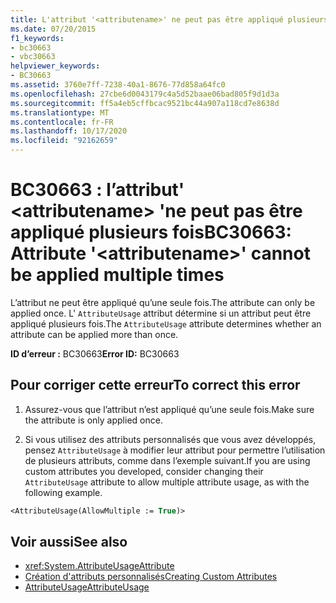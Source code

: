 ```yaml
---
title: L'attribut '<attributename>' ne peut pas être appliqué plusieurs fois
ms.date: 07/20/2015
f1_keywords:
- bc30663
- vbc30663
helpviewer_keywords:
- BC30663
ms.assetid: 3760e7ff-7238-40a1-8676-77d858a64fc0
ms.openlocfilehash: 27cbe6d0043179c4a5d52baae06bad805f9d1d3a
ms.sourcegitcommit: ff5a4eb5cffbcac9521bc44a907a118cd7e8638d
ms.translationtype: MT
ms.contentlocale: fr-FR
ms.lasthandoff: 10/17/2020
ms.locfileid: "92162659"
---
```

# <a name="bc30663-attribute-attributename-cannot-be-applied-multiple-times"></a><span data-ttu-id="4fdc1-102">BC30663 : l’attribut' \<attributename> 'ne peut pas être appliqué plusieurs fois</span><span class="sxs-lookup"><span data-stu-id="4fdc1-102">BC30663: Attribute '\<attributename>' cannot be applied multiple times</span></span>

<span data-ttu-id="4fdc1-103">L’attribut ne peut être appliqué qu’une seule fois.</span><span class="sxs-lookup"><span data-stu-id="4fdc1-103">The attribute can only be applied once.</span></span> <span data-ttu-id="4fdc1-104">L' `AttributeUsage` attribut détermine si un attribut peut être appliqué plusieurs fois.</span><span class="sxs-lookup"><span data-stu-id="4fdc1-104">The `AttributeUsage` attribute determines whether an attribute can be applied more than once.</span></span>

 <span data-ttu-id="4fdc1-105">**ID d’erreur :** BC30663</span><span class="sxs-lookup"><span data-stu-id="4fdc1-105">**Error ID:** BC30663</span></span>

## <a name="to-correct-this-error"></a><span data-ttu-id="4fdc1-106">Pour corriger cette erreur</span><span class="sxs-lookup"><span data-stu-id="4fdc1-106">To correct this error</span></span>

1. <span data-ttu-id="4fdc1-107">Assurez-vous que l’attribut n’est appliqué qu’une seule fois.</span><span class="sxs-lookup"><span data-stu-id="4fdc1-107">Make sure the attribute is only applied once.</span></span>

2. <span data-ttu-id="4fdc1-108">Si vous utilisez des attributs personnalisés que vous avez développés, pensez `AttributeUsage` à modifier leur attribut pour permettre l’utilisation de plusieurs attributs, comme dans l’exemple suivant.</span><span class="sxs-lookup"><span data-stu-id="4fdc1-108">If you are using custom attributes you developed, consider changing their `AttributeUsage` attribute to allow multiple attribute usage, as with the following example.</span></span>

```vb
<AttributeUsage(AllowMultiple := True)>
```

## <a name="see-also"></a><span data-ttu-id="4fdc1-109">Voir aussi</span><span class="sxs-lookup"><span data-stu-id="4fdc1-109">See also</span></span>

- <xref:System.AttributeUsageAttribute>
- [<span data-ttu-id="4fdc1-110">Création d'attributs personnalisés</span><span class="sxs-lookup"><span data-stu-id="4fdc1-110">Creating Custom Attributes</span></span>](../../programming-guide/concepts/attributes/creating-custom-attributes.md)
- [<span data-ttu-id="4fdc1-111">AttributeUsage</span><span class="sxs-lookup"><span data-stu-id="4fdc1-111">AttributeUsage</span></span>](../../programming-guide/concepts/attributes/attributeusage.md)
